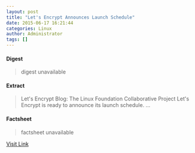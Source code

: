 ```yaml
---
layout: post
title: "Let's Encrypt Announces Launch Schedule"
date: 2015-06-17 16:21:44
categories: Linux
author: Administrator
tags: []
---
```



#### Digest
>digest unavailable

#### Extract
>Let's Encrypt Blog: The Linux Foundation Collaborative Project Let's Encrypt&nbsp;is ready to announce its launch schedule....

#### Factsheet
>factsheet unavailable

[Visit Link](https://www.linux.com/news/enterprise/systems-management/835911-lets-encrypt-announces-launch-schedule/)


